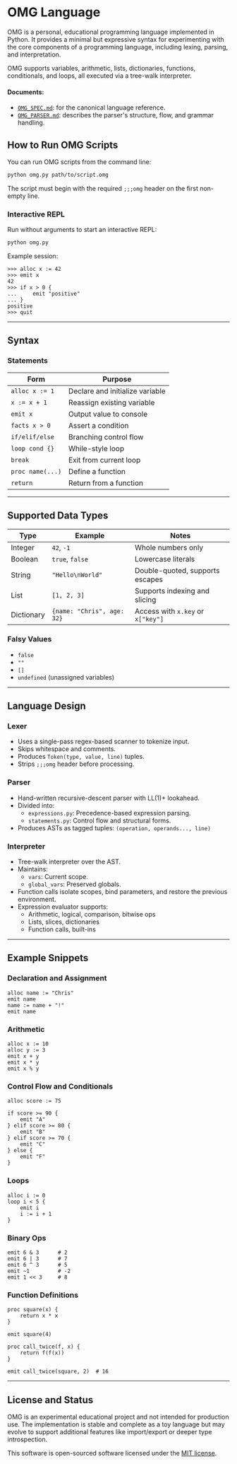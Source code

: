 # OMG Language

OMG is a personal, educational programming language implemented in Python. It provides a minimal but expressive syntax for experimenting with the core components of a programming language, including lexing, parsing, and interpretation.

OMG supports variables, arithmetic, lists, dictionaries, functions, conditionals, and loops, all executed via a tree-walk interpreter.

#### Documents:
- [`OMG_SPEC.md`](./spec/OMG_SPEC.md): for the canonical language reference.
- [`OMG_PARSER.md`](./spec/OMG_PARSING.md): describes the parser's structure, flow, and grammar handling.

## How to Run OMG Scripts

You can run OMG scripts from the command line:

```sh
python omg.py path/to/script.omg
```

The script must begin with the required `;;;omg` header on the first non-empty line.

### Interactive REPL

Run without arguments to start an interactive REPL:

```sh
python omg.py
```

Example session:

```plaintext
>>> alloc x := 42
>>> emit x
42
>>> if x > 0 {
...     emit "positive"
... }
positive
>>> quit
```

---

## Syntax

### Statements

| Form             | Purpose                         |
| ---------------- | ------------------------------- |
| `alloc x := 1`   | Declare and initialize variable |
| `x := x + 1`     | Reassign existing variable      |
| `emit x`         | Output value to console         |
| `facts x > 0`    | Assert a condition              |
| `if/elif/else`   | Branching control flow          |
| `loop cond {}`   | While-style loop                |
| `break`          | Exit from current loop          |
| `proc name(...)` | Define a function               |
| `return`         | Return from a function          |

---

## Supported Data Types

| Type       | Example                    | Notes                             |
| ---------- | -------------------------- | --------------------------------- |
| Integer    | `42`, `-1`                 | Whole numbers only                |
| Boolean    | `true`, `false`            | Lowercase literals                |
| String     | `"Hello\nWorld"`           | Double-quoted, supports escapes   |
| List       | `[1, 2, 3]`                | Supports indexing and slicing     |
| Dictionary | `{name: "Chris", age: 32}` | Access with `x.key` or `x["key"]` |

### Falsy Values

* `false`
* `""`
* `[]`
* `undefined` (unassigned variables)

---

## Language Design

### Lexer

* Uses a single-pass regex-based scanner to tokenize input.
* Skips whitespace and comments.
* Produces `Token(type, value, line)` tuples.
* Strips `;;;omg` header before processing.

### Parser

* Hand-written recursive-descent parser with LL(1)+ lookahead.
* Divided into:
  * `expressions.py`: Precedence-based expression parsing.
  * `statements.py`: Control flow and structural forms.
* Produces ASTs as tagged tuples: `(operation, operands..., line)`

### Interpreter

* Tree-walk interpreter over the AST.
* Maintains:
  * `vars`: Current scope.
  * `global_vars`: Preserved globals.
* Function calls isolate scopes, bind parameters, and restore the previous environment.
* Expression evaluator supports:
  * Arithmetic, logical, comparison, bitwise ops
  * Lists, slices, dictionaries
  * Function calls, built-ins

---

## Example Snippets

### Declaration and Assignment

```omg
alloc name := "Chris"
emit name
name := name + "!"
emit name
```

### Arithmetic

```omg
alloc x := 10
alloc y := 3
emit x + y
emit x * y
emit x % y
```

### Control Flow and Conditionals

```omg
alloc score := 75

if score >= 90 {
    emit "A"
} elif score >= 80 {
    emit "B"
} elif score >= 70 {
    emit "C"
} else {
    emit "F"
}
```

### Loops

```omg
alloc i := 0
loop i < 5 {
    emit i
    i := i + 1
}
```

### Binary Ops

```omg
emit 6 & 3      # 2
emit 6 | 3      # 7
emit 6 ^ 3      # 5
emit ~1         # -2
emit 1 << 3     # 8
```

### Function Definitions

```omg
proc square(x) {
    return x * x
}

emit square(4)

proc call_twice(f, x) {
    return f(f(x))
}

emit call_twice(square, 2)  # 16
```

---

## License and Status

OMG is an experimental educational project and not intended for production use. The implementation is stable and complete as a toy language but may evolve to support additional features like import/export or deeper type introspection.

This software is open-sourced software licensed under the [MIT license](./LICENSE).